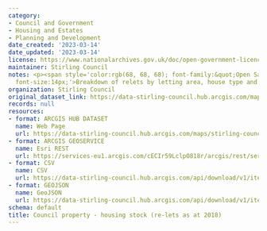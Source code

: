 ```yaml
---
category:
- Council and Government
- Housing and Estates
- Planning and Development
date_created: '2023-03-14'
date_updated: '2023-03-14'
license: https://www.nationalarchives.gov.uk/doc/open-government-licence/version/3/
maintainer: Stirling Council
notes: <p><span style='color:rgb(68, 68, 68); font-family:&quot;Open Sans&quot;, sans-serif;
  font-size:14px;'>Breakdown of relets by letting area, house type and number of bedrooms</span></p>
organization: Stirling Council
original_dataset_link: https://data-stirling-council.hub.arcgis.com/maps/stirling-council::council-property-housing-stock-re-lets-as-at-2018
records: null
resources:
- format: ARCGIS HUB DATASET
  name: Web Page
  url: https://data-stirling-council.hub.arcgis.com/maps/stirling-council::council-property-housing-stock-re-lets-as-at-2018
- format: ARCGIS GEOSERVICE
  name: Esri REST
  url: https://services-eu1.arcgis.com/cECIr59LclpO818r/arcgis/rest/services/council%20property%20-%20housing%20stock%20(re-lets%20as%20at%202018)/FeatureServer/0
- format: CSV
  name: CSV
  url: https://data-stirling-council.hub.arcgis.com/api/download/v1/items/20891353730b49808537cf7dbcef7f4b/csv?layers=0
- format: GEOJSON
  name: GeoJSON
  url: https://data-stirling-council.hub.arcgis.com/api/download/v1/items/20891353730b49808537cf7dbcef7f4b/geojson?layers=0
schema: default
title: Council property - housing stock (re-lets as at 2018)
---
```

